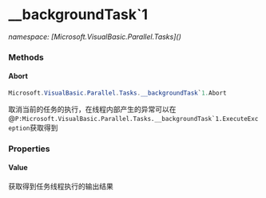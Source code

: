 ﻿# __backgroundTask`1
_namespace: [Microsoft.VisualBasic.Parallel.Tasks](<a href="#" onClick="load('/docs/Microsoft.VisualBasic.Parallel.Tasks/index.md')"></a>)_





### Methods

#### Abort
```csharp
Microsoft.VisualBasic.Parallel.Tasks.__backgroundTask`1.Abort
```
取消当前的任务的执行，在线程内部产生的异常可以在@``P:Microsoft.VisualBasic.Parallel.Tasks.__backgroundTask`1.ExecuteException``获取得到


### Properties

#### Value
获取得到任务线程执行的输出结果
